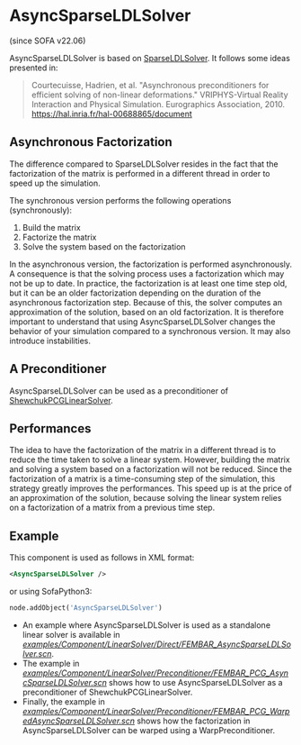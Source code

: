 ﻿AsyncSparseLDLSolver
====================

(since SOFA v22.06)

AsyncSparseLDLSolver is based on [SparseLDLSolver](https://www.sofa-framework.org/community/doc/components/linearsolvers/sparseldlsolver/).
It follows some ideas presented in:

> Courtecuisse, Hadrien, et al. "Asynchronous preconditioners for efficient solving of non-linear deformations." VRIPHYS-Virtual Reality Interaction and Physical Simulation. Eurographics Association, 2010.
https://hal.inria.fr/hal-00688865/document

## Asynchronous Factorization

The difference compared to SparseLDLSolver resides in the fact that the factorization of the matrix is performed in a different thread in order to speed up the simulation.

The synchronous version performs the following operations (synchronously):
1) Build the matrix
2) Factorize the matrix
3) Solve the system based on the factorization

In the asynchronous version, the factorization is performed asynchronously.
A consequence is that the solving process uses a factorization which may not be up to date.
In practice, the factorization is at least one time step old, but it can be an older factorization depending on the duration of the asynchronous factorization step.
Because of this, the solver computes an approximation of the solution, based on an old factorization.
It is therefore important to understand that using AsyncSparseLDLSolver changes the behavior of your simulation compared to a synchronous version.
It may also introduce instabilities.

## A Preconditioner

AsyncSparseLDLSolver can be used as a preconditioner of [ShewchukPCGLinearSolver](https://www.sofa-framework.org/community/doc/components/linearsolvers/preconditioned-cg/).

## Performances

The idea to have the factorization of the matrix in a different thread is to reduce the time taken to solve a linear system.
However, building the matrix and solving a system based on a factorization will not be reduced.
Since the factorization of a matrix is a time-consuming step of the simulation, this strategy greatly improves the performances.
This speed up is at the price of an approximation of the solution, because solving the linear system relies on a factorization of a matrix from a previous time step.

## Example

This component is used as follows in XML format:

``` xml
<AsyncSparseLDLSolver />
```

or using SofaPython3:

``` python
node.addObject('AsyncSparseLDLSolver')
```

- An example where AsyncSparseLDLSolver is used as a standalone linear solver is available in [*examples/Component/LinearSolver/Direct/FEMBAR_AsyncSparseLDLSolver.scn*](https://github.com/sofa-framework/sofa/blob/master/examples/Component/LinearSolver/Direct/FEMBAR_AsyncSparseLDLSolver.scn).
- The example in [*examples/Component/LinearSolver/Preconditioner/FEMBAR_PCG_AsyncSparseLDLSolver.scn*](https://github.com/sofa-framework/sofa/blob/master/examples/Component/LinearSolver/Preconditioner/FEMBAR_PCG_AsyncSparseLDLSolver.scn) shows how to use AsyncSparseLDLSolver as a preconditioner of ShewchukPCGLinearSolver.
- Finally, the example in [*examples/Component/LinearSolver/Preconditioner/FEMBAR_PCG_WarpedAsyncSparseLDLSolver.scn*](https://github.com/sofa-framework/sofa/blob/master/examples/Component/LinearSolver/Preconditioner/FEMBAR_PCG_WarpedAsyncSparseLDLSolver.scn) shows how the factorization in AsyncSparseLDLSolver can be warped using a WarpPreconditioner.
